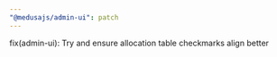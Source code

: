 ```yaml
---
"@medusajs/admin-ui": patch
---
```


fix(admin-ui): Try and ensure allocation table checkmarks align better
